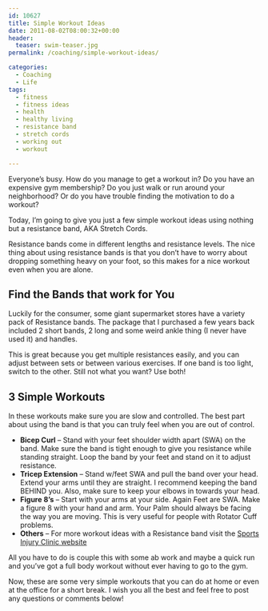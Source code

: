 ```yaml
---
id: 10627
title: Simple Workout Ideas
date: 2011-08-02T08:00:32+00:00
header:
  teaser: swim-teaser.jpg
permalink: /coaching/simple-workout-ideas/

categories:
  - Coaching
  - Life
tags:
  - fitness
  - fitness ideas
  - health
  - healthy living
  - resistance band
  - stretch cords
  - working out
  - workout

---
```

Everyone&#8217;s busy. How do you manage to get a workout in? Do you have an expensive gym membership? Do you just walk or run around your neighborhood? Or do you have trouble finding the motivation to do a workout?

Today, I&#8217;m going to give you just a few simple workout ideas using nothing but a resistance band, AKA Stretch Cords.

Resistance bands come in different lengths and resistance levels. The nice thing about using resistance bands is that you don&#8217;t have to worry about dropping something heavy on your foot, so this makes for a nice workout even when you are alone.

## Find the Bands that work for You

Luckily for the consumer, some giant supermarket stores have a variety pack of Resistance bands. The package that I purchased a few years back included 2 short bands, 2 long and some weird ankle thing (I never have used it) and handles.

This is great because you get multiple resistances easily, and you can adjust between sets or between various exercises. If one band is too light, switch to the other. Still not what you want? Use both!

## 3 Simple Workouts

In these workouts make sure you are slow and controlled. The best part about using the band is that you can truly feel when you are out of control.

  * **Bicep Curl** &#8211; Stand with your feet shoulder width apart (SWA) on the band. Make sure the band is tight enough to give you resistance while standing straight. Loop the band by your feet and stand on it to adjust resistance.
  * **Tricep Extension** &#8211; Stand w/feet SWA and pull the band over your head. Extend your arms until they are straight. I recommend keeping the band BEHIND you. Also, make sure to keep your elbows in towards your head.
  * **Figure 8&#8217;s** &#8211; Start with your arms at your side. Again Feet are SWA. Make a figure 8 with your hand and arm. Your Palm should always be facing the way you are moving. This is very useful for people with Rotator Cuff problems.
  * **Others** &#8211; For more workout ideas with a Resistance band visit the <a title="Resistance Band Excercises" href="http://www.sportsinjuryclinic.net/strengthening/resistancebands.php">Sports Injury Clinic website</a>

All you have to do is couple this with some ab work and maybe a quick run and you&#8217;ve got a full body workout without ever having to go to the gym.

Now, these are some very simple workouts that you can do at home or even at the office for a short break. I wish you all the best and feel free to post any questions or comments below!
